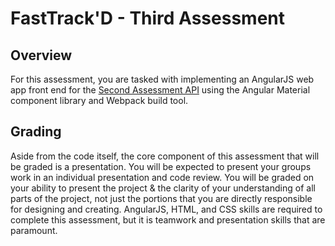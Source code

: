 FastTrack'D - Third Assessment
===============================

## Overview

For this assessment, you are tasked with implementing an AngularJS web app front end for the [Second Assessment API](https://github.com/wmarttala/second-assessment-skeleton) using the Angular Material component library and Webpack build tool.

## Grading

Aside from the code itself, the core component of this assessment that will be graded is a presentation. You will be expected to present your groups work in an individual presentation and code review. You will be graded on your ability to present the project & the clarity of your understanding of all parts of the project, not just the portions that you are directly responsible for designing and creating. AngularJS, HTML, and CSS skills are required to complete this assessment, but it is teamwork and presentation skills that are paramount.
